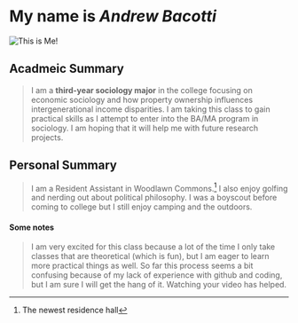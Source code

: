 <hw01>

# My name is *Andrew Bacotti*
![This is Me!](hw01/bondchapel.jpg)

## Acadmeic Summary
>I am a **third-year sociology major** in the college focusing on economic sociology and how property ownership influences intergenerational income disparities. I am taking this class to gain practical skills as I attempt to enter into the BA/MA program in sociology. I am hoping that it will help me with future research projects. 

## Personal Summary
>I am a Resident Assistant in Woodlawn Commons.[^1] I also enjoy golfing and nerding out about political philosophy. I was a boyscout before coming to college but I still enjoy camping and the outdoors. 

#### Some notes
>I am very excited for this class because a lot of the time I only take classes that are theoretical (which is fun), but I am eager to learn more practical things as well. So far this process seems a bit confusing because of my lack of experience with github and coding, but I am sure I will get the hang of it. Watching your video has helped.

[^1]: The newest residence hall

